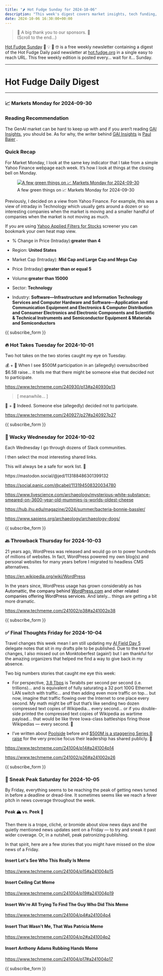 ```yaml
---
title: "🌶️ Hot Fudge Sunday for 2024-10-06"
description: "This week's digest covers market insights, tech funding, and quirky links from the web."
date: 2024-10-06 16:30:00+00:00
---
```


<!-- buttondown-editor-mode: plaintext --><blockquote class="pullquote"><p>🙏 A big thank you to our sponsors. 🙏<br>(Scroll to the end…)</p></blockquote>

[Hot Fudge Sunday](https://hot.fudge.org) 🤔 💡 🤯 🤓 is a free weekly newsletter containing a digest of the Hot Fudge Daily paid newsletter at [hot.fudge.org](https://hot.fudge.org) in a single easy to reach URL. This free weekly edition is posted every… wait for it… Sunday.

---
   
# Hot Fudge Daily Digest
   
---
### 📈 Markets Monday for 2024-09-30
 
<!-- buttondown-editor-mode: fancy --><h3>Reading Recommendation</h3><p>The GenAI market can be hard to keep up with and if you aren’t reading <a target="_blank" rel="noopener noreferrer nofollow" href="https://gaiinsights.com/about">GAI Insights</a>, you should be. As for why, the writer behind <a target="_blank" rel="noopener noreferrer nofollow" href="https://gaiinsights.com/about">GAI Insights</a> is <a target="_blank" rel="noopener noreferrer nofollow" href="https://www.linkedin.com/in/paulbaier/">Paul Baier</a><span style="font-family: Spectral, serif, system-ui, -apple-system, BlinkMacSystemFont, Segoe UI, Roboto, Helvetica, Arial, sans-serif, Apple Color Emoji, Segoe UI Emoji, Segoe UI Symbol; color: rgb(54, 55, 55)"><em>&nbsp;</em></span><span style="font-family: Tonos, -apple-system, BlinkMacSystemFont, Segoe UI, Helvetica, Arial, sans-serif; color: rgb(34, 34, 34)">.</span></p><h3>Quick Recap</h3><p>For Market Monday, I look at the same key indicator that I take from a simple Yahoo Finance webpage each week. It’s how I look at things at the closing bell on Monday.</p><figure><a href="https://finance.yahoo.com/screener/568c8b06-3f3e-497e-bae7-6dd1defc231c/heatmap" target="_blank" rel="noopener noreferrer"><img src="https://assets.buttondown.email/images/318287d2-072a-4123-a108-0e7136eb8a00.png?w=960&amp;fit=max" alt="A few green things on 📈 Markets Monday for 2024-09-30" draggable="false"></a><figcaption>A few green things on 📈 Markets Monday for 2024-09-30</figcaption></figure><p>Previously, I decided on a view from Yahoo Finance. For example, this was a view of intraday in Technology which usually gets around a dozen or so interesting companies when the market is moving and a smaller handful of companies when the market is not moving as much.</p><p>If you are using <a target="_blank" rel="noopener noreferrer nofollow" href="https://finance.yahoo.com/screener/568c8b06-3f3e-497e-bae7-6dd1defc231c/heatmap">Yahoo Applied Filters for Stocks</a> screener you can bookmark your own heat map view.</p><ul><li><p>% Change in Price (Intraday):<strong>greater than 4</strong></p></li><li><p>Region: <strong>United States</strong></p></li><li><p>Market Cap (Intraday): <strong>Mid Cap and Large Cap and Mega Cap</strong></p></li><li><p>Price (Intraday):<strong>greater than or equal 5</strong></p></li><li><p>Volume:<strong>greater than 15000</strong></p></li><li><p>Sector: <strong>Technology</strong></p></li><li><p>Industry: <strong>Software—Infrastructure and Information Technology Services and Computer Hardware and Software—Application and Communication Equipment and Electronics &amp; Computer Distribution and Consumer Electronics and Electronic Components and Scientific &amp; Technical Instruments and Semiconductor Equipment &amp; Materials and Semiconductors</strong></p></li></ul>
   
{{ subscribe_form }}
   
### 🔥 Hot Takes Tuesday for 2024-10-01
 
<!-- buttondown-editor-mode: fancy --><p>Two hot takes on the two stories caught my eye on Tuesday.</p><p>💰 + 🤖 When I see $500M participation in an (allegedly) oversubscribed $6.5B raise… it tells me that there might be someone else that decided not to participate.</p><p><a target="_blank" rel="noopener noreferrer nofollow" href="https://www.techmeme.com/240930/p13#a240930p13">https://www.techmeme.com/240930/p13#a240930p13</a></p><blockquote class="pullquote"><p>[ meanwhile… ]</p></blockquote><p>💸 + 🍎 Indeed. Someone else (allegedly) decided not to participate.</p><p><a target="_blank" rel="noopener noreferrer nofollow" href="https://www.techmeme.com/240927/p27#a240927p27">https://www.techmeme.com/240927/p27#a240927p27</a></p><p></p>
   
{{ subscribe_form }}
   
### 🤪 Wacky Wednesday for 2024-10-02
 
<!-- buttondown-editor-mode: fancy --><p>Each Wednesday I go through dozens of Slack communities.</p><p>I then select the most interesting shared links.</p><p>This will always be a safe for work list. 🙈</p><p>https://mastodon.social/@jed/113188486301399132</p><p><a target="_blank" rel="noopener noreferrer nofollow" href="https://social.panic.com/@cabel/113194508320034780">https://social.panic.com/@cabel/113194508320034780</a></p><p><a target="_blank" rel="noopener noreferrer nofollow" href="https://www.livescience.com/archaeology/mysterious-white-substance-smeared-on-3600-year-old-mummies-is-worlds-oldest-cheese">https://www.livescience.com/archaeology/mysterious-white-substance-smeared-on-3600-year-old-mummies-is-worlds-oldest-cheese</a></p><p><a target="_blank" rel="noopener noreferrer nofollow" href="https://hub.jhu.edu/magazine/2024/summer/bacteria-bonnie-bassler/">https://hub.jhu.edu/magazine/2024/summer/bacteria-bonnie-bassler/</a></p><p><a target="_blank" rel="noopener noreferrer nofollow" href="https://www.sapiens.org/archaeology/archaeology-dogs/">https://www.sapiens.org/archaeology/archaeology-dogs/</a></p><p></p>
   
{{ subscribe_form }}
   
### 🔙 Throwback Thursday for 2024-10-03
 
<!-- buttondown-editor-mode: fancy --><p>21 years ago, WordPress was released and would go on to power hundreds of millions of websites. In fact, WordPress powered my own blog(s) and personal websites for many years before I migrated to headless CMS alternatives.</p><p><a target="_blank" rel="noopener noreferrer nofollow" href="https://en.wikipedia.org/wiki/WordPress">https://en.wikipedia.org/wiki/WordPress</a></p><p>In the years since, WordPress usage has grown considerably as has <span style="color: rgb(0, 0, 0)">Automattic, the company behind </span><a target="_blank" rel="noopener noreferrer nofollow" href="http://WordPress.com"><span style="color: rgb(0, 0, 0)">WordPress.com</span></a><span style="color: rgb(0, 0, 0)"> and other related companies offering WordPress services</span>. And lately… things are getting a bit more dramatic.</p><p><a target="_blank" rel="noopener noreferrer nofollow" href="https://www.techmeme.com/241002/p38#a241002p38">https://www.techmeme.com/241002/p38#a241002p38</a></p><p></p>
   
{{ subscribe_form }}
   
### ✅ Final Thoughts Friday for 2024-10-04
 
<!-- buttondown-editor-mode: fancy --><p>Travel changes this week mean I am still updating my <a target="_blank" rel="noopener" href="https://techfieldday.com/event/aifd5/">AI Field Day 5</a> delegate notes that sit in my drafts pile to be published. Due to the travel changes, I also missed out on Monktoberfest (again!) but I am thankful for the amazing organizers that helped me find a way to give back in my absence.</p><p>Two big numbers stories that caught me eye this week:</p><ul><li><p>For perspective, <a target="_blank" rel="noopener noreferrer nofollow" href="https://www.techmeme.com/241004/p14#a241004p14">3.8 Tbps</a> is Terabits per second per second (i.e. trillions)… and is equivalent of fully saturating a 32 port 100G Ethernet LAN switch with traffic… and then adding even more traffic on top… but now, imagine that traffic flowing over the Internet to one place every second. My math might be off but that’s like sending two dozen compressed text copies of Wikipedia… every second… or if you double-side printed the compressed text copies of Wikipedia as wartime payload… that would be like three Iowa-class battleships firing those Wikipedias —&nbsp;every second. 🤯</p></li><li><p>I’ve written about <a target="_blank" rel="noopener noreferrer nofollow" href="https://hot.fudge.org/archive/?q=poolside">Poolside</a> before and <a target="_blank" rel="noopener noreferrer nofollow" href="https://www.techmeme.com/241002/p26#a241002p26">$500M is a staggering Series B raise</a> for the very precise focus their leadership has shared publicly. 🤯</p></li></ul><p><a target="_blank" rel="noopener noreferrer nofollow" href="https://www.techmeme.com/241004/p14#a241004p14">https://www.techmeme.com/241004/p14#a241004p14</a></p><p><a target="_blank" rel="noopener noreferrer nofollow" href="https://www.techmeme.com/241002/p26#a241002p26">https://www.techmeme.com/241002/p26#a241002p26</a></p><p></p>
   
{{ subscribe_form }}
   
### 🔮 Sneak Peak Saturday for 2024-10-05
 
<!-- buttondown-editor-mode: fancy --><p>By Friday, everything seems to be reaching the peak of getting news turned in before a deadline or dread-line. It sometimes seems like we reach a fever pitch in news coverage throughout the week.</p><h4>Peak 🏔️ vs. Peek 👀</h4><p>Then there is a trope, cliché, or bromide about slow news days and the quietly mentioned news updates sent on a Friday — to try and sneak it past wider coverage. Or, in a nutshell, peak patronizing publishing.</p><p>In that spirit, here are a few stories that you might have missed on the slow news of a Friday.</p><h4>Insert Let's See Who This Really Is Meme</h4><p><a target="_blank" rel="noopener noreferrer nofollow" href="https://www.techmeme.com/241004/p15#a241004p15">https://www.techmeme.com/241004/p15#a241004p15</a></p><h4>Insert Ceiling Cat Meme</h4><p><a target="_blank" rel="noopener noreferrer nofollow" href="https://www.techmeme.com/241004/p19#a241004p19">https://www.techmeme.com/241004/p19#a241004p19</a></p><h4>Insert We're All Trying To Find The Guy Who Did This Meme</h4><p><a target="_blank" rel="noopener noreferrer nofollow" href="https://www.techmeme.com/241004/p4#a241004p4">https://www.techmeme.com/241004/p4#a241004p4</a></p><h4>Insert That Wasn't Me, That Was Patricia Meme</h4><p><a target="_blank" rel="noopener noreferrer nofollow" href="https://www.techmeme.com/241004/p2#a241004p2">https://www.techmeme.com/241004/p2#a241004p2</a></p><h4>Insert Anthony Adams Rubbing Hands Meme</h4><p><a target="_blank" rel="noopener noreferrer nofollow" href="https://www.techmeme.com/241004/p17#a241004p17">https://www.techmeme.com/241004/p17#a241004p17</a></p>
   
{{ subscribe_form }}